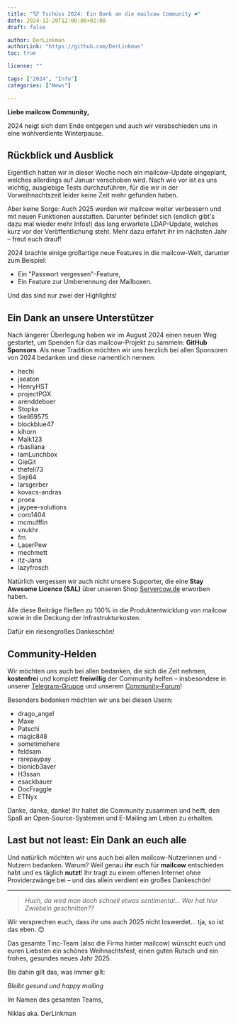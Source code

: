 ```yaml
---
title: "🐮 Tschüss 2024: Ein Dank an die mailcow Community ❤️"
date: 2024-12-20T12:00:00+02:00
draft: false

author: DerLinkman
authorLink: "https://github.com/DerLinkman"
toc: true

license: ""

tags: ["2024", "Info"]
categories: ["News"]

---
```


**Liebe mailcow Community,**

2024 neigt sich dem Ende entgegen und auch wir verabschieden uns in eine wohlverdiente Winterpause.

<!--more-->

## Rückblick und Ausblick

Eigentlich hatten wir in dieser Woche noch ein mailcow-Update eingeplant, welches allerdings auf Januar verschoben wird. Nach wie vor ist es uns wichtig, ausgiebige Tests durchzuführen, für die wir in der Vorweihnachtszeit leider keine Zeit mehr gefunden haben.

Aber keine Sorge: Auch 2025 werden wir mailcow weiter verbessern und mit neuen Funktionen ausstatten. Darunter befindet sich (endlich gibt's dazu mal wieder mehr Infos!) das lang erwartete LDAP-Update, welches kurz vor der Veröffentlichung steht. Mehr dazu erfahrt ihr im nächsten Jahr – freut euch drauf!

2024 brachte einige großartige neue Features in die mailcow-Welt, darunter zum Beispiel:

- Ein "Passwort vergessen"-Feature,
- Ein Feature zur Umbenennung der Mailboxen.

Und das sind nur zwei der Highlights!

## Ein Dank an unsere Unterstützer

Nach längerer Überlegung haben wir im August 2024 einen neuen Weg gestartet, um Spenden für das mailcow-Projekt zu sammeln: **GitHub Sponsors**. Als neue Tradition möchten wir uns herzlich bei allen Sponsoren von 2024 bedanken und diese namentlich  nennen:

- hechi
- jseaton
- HenryHST
- projectPGX
- arenddeboer
- Stopka
- tkeil69575
- blockblue47
- kihorn
- Malk123
- rbasliana
- IamLunchbox
- GieGit
- thefeli73
- Seji64
- larsgerber
- kovacs-andras
- proea
- jaypee-solutions
- coro1404
- mcmufffin
- vnukhr
- fm
- LaserPew
- mechmett
- itz-Jana
- lazyfrosch

Natürlich vergessen wir auch nicht unsere Supporter, die eine **Stay Awesome Licence (SAL)** über unseren Shop [Servercow.de](https://servercow.de) erworben haben. 

Alle diese Beiträge fließen zu 100% in die Produktentwicklung von mailcow sowie in die Deckung der Infrastrukturkosten. 

Dafür ein riesengroßes Dankeschön!

## Community-Helden

Wir möchten uns auch bei allen bedanken, die sich die Zeit nehmen, **kostenfrei** und komplett **freiwillig** der Community helfen – insbesondere in unserer [Telegram-Gruppe](https://t.me/mailcow) und unserem [Community-Forum](https://community.mailcow.email)! 

Besonders bedanken möchten wir uns bei diesen Usern:

- drago_angel
- Maxe
- Patschi
- magic848
- sometimohere
- feldsam
- rarepaypay
- bionicb3aver
- H3ssan
- esackbauer
- DocFraggle
- ETNyx

Danke, danke, danke! Ihr haltet die Community zusammen und helft, den Spaß an Open-Source-Systemen und E-Mailing am Leben zu erhalten.

## Last but not least: Ein Dank an euch alle

Und natürlich möchten wir uns auch bei allen mailcow-Nutzerinnen und -Nutzern bedanken. Warum? Weil genau **ihr** euch für **mailcow** entschieden habt und es täglich **nutzt**! Ihr tragt zu einem offenen Internet ohne Providerzwänge bei – und das allein verdient ein großes Dankeschön!

---

> *Huch, da wird man doch schnell etwas sentimental... Wer hat hier Zwiebeln geschnitten??*

Wir versprechen euch, dass ihr uns auch 2025 nicht loswerdet... tja, so ist das eben. 😊

Das gesamte Tinc-Team (also die Firma hinter mailcow) wünscht euch und euren Liebsten ein schönes Weihnachtsfest, einen guten Rutsch und ein frohes, gesundes neues Jahr 2025.

Bis dahin gilt das, was immer gilt:

*Bleibt gesund und happy mailing*

Im Namen des gesamten Teams,

Niklas aka. DerLinkman